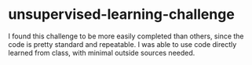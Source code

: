 # unsupervised-learning-challenge

I found this challenge to be more easily completed than others, since the code is pretty standard and repeatable. I was able to use code directly learned from class, with minimal outside sources needed.